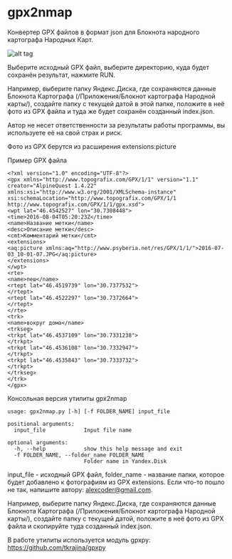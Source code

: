 # gpx2nmap

Конвертер GPX файлов в формат json для Блокнота народного картографа Народных Карт.

![alt tag](https://github.com/Coder-ak/gpx2nmap/blob/master/gpx2nmapgui.png?raw=true)

Выберите исходный GPX файл, выберите директорию, куда будет сохранён результат, нажмите RUN.

Например, выберите папку Яндекс.Диска, где сохраняются данные Блокнота Картографа (/Приложения/Блокнот картографа Народной карты/), создайте папку с текущей датой в этой папке, положите в неё фото из GPX файла и туда же будет сохранён созданный index.json.

Автор не несет ответственности за результаты работы программы, вы используете её на свой страх и риск.

Фото из GPX берутся из расширения extensions:picture

Пример GPX файла
```
<?xml version="1.0" encoding="UTF-8"?>
<gpx xmlns="http://www.topografix.com/GPX/1/1" version="1.1" creator="AlpineQuest 1.4.22" xmlns:xsi="http://www.w3.org/2001/XMLSchema-instance" xsi:schemaLocation="http://www.topografix.com/GPX/1/1 http://www.topografix.com/GPX/1/1/gpx.xsd">
<wpt lat="46.4542527" lon="30.7308448">
<time>2016-08-04T05:20:23Z</time>
<name>Название метки</name>
<desc>Описание метки</desc>
<cmt>Комментарий метки</cmt>
<extensions>
<aq:picture xmlns:aq="http://www.psyberia.net/res/GPX/1/1/">2016-07-03_10-01-07.JPG</aq:picture>
</extensions>
</wpt>
<rte>
<name>пеш</name>
<rtept lat="46.4519739" lon="30.7377532">
</rtept>
<rtept lat="46.4522297" lon="30.7372664">
</rtept>
</rte>
<trk>
<name>вокруг дома</name>
<trkseg>
<trkpt lat="46.4537109" lon="30.7331238">
</trkpt>
<trkpt lat="46.4536108" lon="30.7332947">
</trkpt>
<trkpt lat="46.4535843" lon="30.7333732">
</trkpt>
</trkseg>
</trk>
</gpx>
```

Консольная версия утилиты gpx2nmap
```
usage: gpx2nmap.py [-h] [-f FOLDER_NAME] input_file

positional arguments:
  input_file            Input file name

optional arguments:
  -h, --help            show this help message and exit
  -f FOLDER_NAME, --folder_name FOLDER_NAME
                        Folder name in Yandex.Disk
```
input_file - исходный GPX файл, folder_name - название папки, которое будет добавлено к фотографиям из GPX extensions. Если что-то пошло не так, напишите автору: alexcoder@gmail.com.

Например, выберите папку Яндекс.Диска, где сохраняются данные Блокнота Картографа (/Приложения/Блокнот картографа Народной карты/), создайте папку с текущей датой, положите в неё фото из GPX файла и скопируйте туда созданный index.json.

В работе утилиты используется модуль gpxpy: https://github.com/tkrajina/gpxpy
